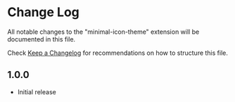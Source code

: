 # Change Log
All notable changes to the "minimal-icon-theme" extension will be documented in this file.

Check [Keep a Changelog](http://keepachangelog.com/) for recommendations on how to structure this file.

## 1.0.0
- Initial release
